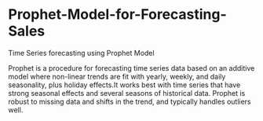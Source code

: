 # Prophet-Model-for-Forecasting-Sales
Time Series forecasting using Prophet Model

Prophet is a procedure for forecasting time series data based on an additive model where non-linear trends are fit with yearly, weekly, and daily seasonality, plus holiday effects.It works best with time series that have strong seasonal effects and several seasons of historical data. Prophet is robust to missing data and shifts in the trend, and typically handles outliers well.

